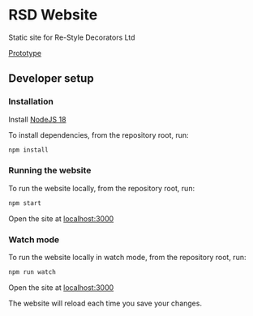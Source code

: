 # RSD Website

Static site for Re-Style Decorators Ltd

[Prototype](https://rsd-prototype.netlify.app)


## Developer setup

### Installation

Install [NodeJS 18](https://nodejs.org/)

To install dependencies, from the repository root, run:
```sh
npm install
```

### Running the website

To run the website locally, from the repository root, run:
```sh
npm start
```

Open the site at [localhost:3000](http://localhost:3000)

### Watch mode

To run the website locally in watch mode, from the repository root, run:
```sh
npm run watch
```

Open the site at [localhost:3000](http://localhost:3000)

The website will reload each time you save your changes.
